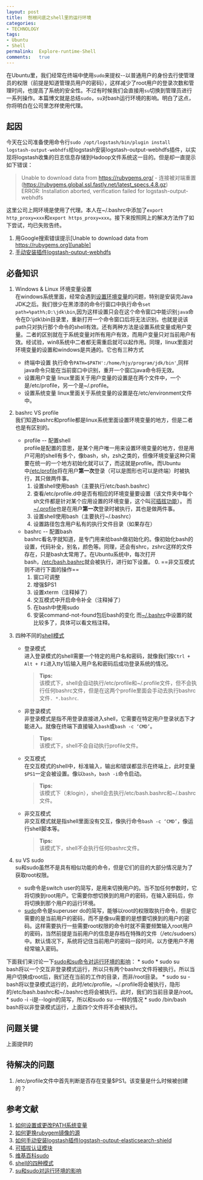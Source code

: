```yaml
---
layout:	post
title:	刨根问底之shell里的运行环境
categories:
- TECHNOLOGY
tags:
- Ubuntu
- Shell
permalink:  Explore-runtime-Shell
comments:	true
---
```

在Ubuntu里，我们经常在终端中使用`sudo`来提权--以普通用户的身份去行使管理员的权限（前提是知道管理员用户的密码），这样减少了root用户的登录次数和管理时间，也提高了系统的安全性。不过有时候我们会直接用`su`切换到管理员进行一系列操作。本篇博文就是总结`sudo`，`su`对bash运行环境的影响。明白了这点，你将明白在公司里怎样使用代理。
<!-- more -->


## 起因
今天在公司准备使用命令行`sudo /opt/logstash/bin/plugin install logstash-output-webhdfs`给logstash安装logstash-output-webhdfs插件，以实现将logstash收集的日志信息存储到Hadoop文件系统这一目的。但是却一直提示如下错误：

> Unable to download data from https://rubygems.org/ - 连接被对端重置 (https://rubygems.global.ssl.fastly.net/latest_specs.4.8.gz)  
> ERROR: Installation aborted, verification failed for logstash-output-webhdfs

这里公司上网环境是使用了代理。本人在~/.bashrc中添加了`export http_proxy=xxx`和`export https_proxy=xxx`。接下来按照网上的解决方法作了如下尝试，均已失败告终。  

1. 用Google搜索错误提示[Unable to download data from https://rubygems.org][unable]
2. [手动安装插件logstash-output-webhdfs][manual]

## 必备知识
1. Windows & Linux 环境变量设置  
在windows系统里面，经常会遇到[设置环境变量][set_env]的问题，特别是安装完Java JDK之后。我们很少在黑漆漆的命令行窗口中执行命令`set path=%path%;D:\jdk\bin`,因为这样设置只会在这个命令窗口中能识别`java`命令在D:\jdk\bin目录里，重新打开一个命令窗口后将无法识别。也就是说该path只对执行那个命令的shell有效。还有两种方法是设置系统变量或用户变量。二者的区别就在于系统变量对所有用户有效，而用户变量只对当前用户有效。经试验，win8系统中二者都无需重启就可以起作用。同理，linux里面对环境变量的设置和windows是共通的。它也有三种方式
    * 终端中设置
    执行命令`PATH=$PATH':/home/hjy/program/jdk/bin'`,同样java命令只能在当前窗口中识别，重开一个窗口java命令将无效。
    * 设置用户变量
    linux里面关于用户变量的设置是在两个文件中，一个是/etc/profile，另一个是~/.profile。
    * 设置系统变量
    linux里面关于系统变量的设置是在/etc/environment文件中。

2. bashrc VS profile  
我们知道bashrc和profile都是linux系统里面设置环境变量的地方，但是二者也是有区别的。
    * profile -- 配置shell  
    profile是配置的意思，是某个用户唯一用来设置环境变量的地方，但是用户可用的shell有多个，像bash，sh，zsh之类的，但像环境变量这种只需要在统一的一个地方初始化就可以了，而这就是profile。而Ubuntu中[/etc/profile]({{site.baseurl}}/assets/attachs/etc_profile.txt)将在用户**第一次**登录（可以是图形也可以是终端）时被执行，其只做两件事。
        1. 设置shell使用bash（主要执行/etc/bash.bashrc）
        2. 查看/etc/profile.d中是否有相应的环境变量要设置（该文件夹中每个sh文件都是针对某个应用设置的环境变量，这个叫[可插拔功能][pam]）。
    而[~/.profile]({{site.baseurl}}/assets/attachs/home.profile.txt)也是在用户**第一次**登录时被执行，其也是做两件事。
        1. 设置shell使用bash（主要执行~/.bashrc）
        2. 设置路径包含用户私有的执行文件目录（如果存在）
    * bashrc -- 配置bash  
    bashrc看名字就知道，是专门用来给bash做初始化的。像初始化bash的设置，代码补全，别名，颜色等。同理，还会有shrc，zshrc这样的文件存在，只是bash太常用了。在Ubuntu系统中，每次打开bash，[/etc/bash.bashrc]({{site.baseurl}}/assets/attachs/etc_bash.bashrc.txt)就会被执行，进行如下设置。
        0. ==非交互模式则不进行下面的操作==
        1. 窗口可调整
        2. 增强$PS1
        3. 设置xterm（注释掉了）
        4. 交互模式中开启命令补全（注释掉了）
        5. 在bash中使用sudo
        6. 安装command-not-found包后bash的变化
    而[~/.bashrc]({{site.baseurl}}/assets/attachs/home.bashrc.txt)中设置的就比较多了，具体可以看文档注释。

3. 四种不同的[shell模式][bash]
    * 登录模式  
    进入登录模式的shell需要一个特定的用户名和密码，就像我们按`Ctrl + Alt + F1`进入tty1后输入用户名和密码后成功登录系统的情况。  

        > **Tips:**  
        > 该模式下，shell会自动执行/etc/profile和~/.profile文件，但不会执行任何bashrc文件，但是在这两个profile里面会手动去执行bashrc文件`. *.bashrc`.  
    * 非登录模式  
    非登录模式是指不用登录直接进入shell，它需要在特定用户登录状态下才能进入。就像在终端下直接输入`bash`或`bash -c ‘CMD’`。
        > **Tips:**  
        > 该模式下，shell不会自动执行profile文件。
    * 交互模式  
    在交互模式的shell中，标准输入，输出和错误都显示在终端上，此时变量`$PS1`一定会被设置。像以`bash`，`bash -i`命令启动。
        > **Tips:**  
        > 该模式下（未login），shell会去执行/etc/bash.bashrc和~/.bashrc文件。
    * 非交互模式  
    非交互模式就是指shell里面没有交互，像执行命令`bash -c ‘CMD’`，像运行shell脚本等。
        > **Tips:**  
        > 该模式下，shell不会执行任何bashrc文件。

4. su VS sudo  
su和sudo虽然不是具有相似功能的命令，但是它们的目的大部分情况是为了获取root权限。
    * su命令是switch user的简写，是用来切换用户的。当不加任何参数时，它将切换到root用户。它需要你想切换到的用户的密码，在输入密码后，你将切换到那个用户的运行环境。
    * [sudo][sudo]命令是superuser do的简写，能够以root的权限取执行命令，但是它需要的是当前用户的密码，而不是像su需要的是想要切换到的用户的密码。这样需要执行一些需要root权限的命令时就不需要频繁输入root用户的密码，当然前提是当前用户的信息是存档在特殊的文件（/etc/sudoers）中。默认情况下，系统将记住当前用户的密码一段时间，以方便用户不用经常输入密码。

下面我们来讨论一下[sudo和su命令对运行环境的影响][su&sudo]：
    * sudo
    * sudo su  
    bash将以一个交互非登录模式运行，所以只有两个bashrc文件将被执行。所以当用户切换成root后，我们还在当前的工作的目录，而非/root目录。
    * sudo su -  
    bash将以登录模式运行的，此时/etc/profile，~/.profile将会被执行，隐形的/etc/bash.bashrc和~/.bashrc也将会被执行。此时，我们的当前目录是/root。
    * sudo -i
    -i是--login的简写，所以和sudo su -一样的情况
    * sudo /bin/bash
    bash将以非登录模式运行，上面四个文件将不会被执行。
## 问题关键
上面提供的


## 待解决的问题
1. /etc/profile文件中首先判断是否存在变量$PS1。该变量是什么时候被创建的？

## 参考文献
1. [如何设置或更改PATH系统变量][set_env]
2. [如何更换rubygem镜像的源][unable]
3. [如何手动安装logstash插件logstash-output-elasticsearch-shield][manual]
4. [可插拔认证模块][pam]
5. [维基百科sudo][sudo]
6. [shell的四种模式][bash]
7. [su和sudo对运行环境的影响][su&sudo]

[set_env]:  https://www.java.com/zh_CN/download/help/path.xml
[unable]:   http://www.sjsjw.com/kf_jiagou/article/027841ABA028365.asp
[manual]:  https://discuss.elastic.co/t/shield-w-logstash-offline-install/25072
[pam]:      http://baike.baidu.com/link?url=Y8DhEJDs3JgwVb0Cntn8psCW__SPphjQYg2o_iSPF8zQfSm_Gi0w8Squu2jDTt5MoekofzEJ0KxBRcBqd2CPBuRJdxwpa7i7fO3OcnpqQqu
[sudo]:     https://zh.wikipedia.org/zh/Sudo
[bash]:    https://wiki.archlinux.org/index.php/Bash_(%E7%AE%80%E4%BD%93%E4%B8%AD%E6%96%87)#.E4.BC.A0.E7.BB.9F.E6.A8.A1.E5.BC.8F
[su&sudo]:  http://askubuntu.com/questions/376199/sudo-su-vs-sudo-i-vs-sudo-bin-bash-when-does-it-matter-which-is-used
